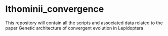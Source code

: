 # Ithominii_convergence
This repository will contain all the scripts and associated data related to the paper Genetic architecture of convergent evolution in Lepidoptera
